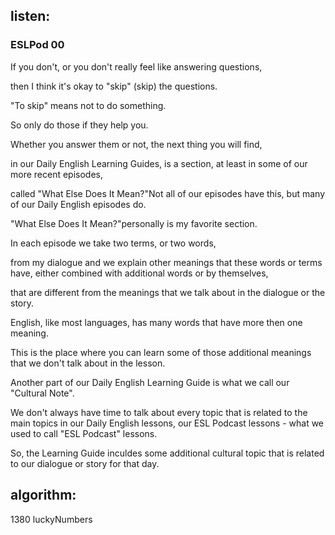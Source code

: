 ## listen:
### ESLPod 00

If you don't, or you don't really feel like answering questions, 

then I think it's okay to "skip" (skip) the questions.

"To skip" means not to do something.

So only do those if they help you.

Whether you answer them or not, the next thing you will find,

in our Daily English Learning Guides, is a section, at least in some of our more recent episodes,

called "What Else Does It Mean?"Not all of our episodes have this, but many of our Daily English episodes do.

"What Else Does It Mean?"personally is my favorite section.

In each episode we take two terms, or two words, 

from my dialogue and we explain other meanings that these words or terms have, either combined with additional words or by themselves,

that are different from the meanings that we talk about in the dialogue or the story.

English, like most languages, has many words that have more then one meaning.

This is the place where you can learn some of those additional meanings that we don't talk about in the lesson.

Another part of our Daily English Learning Guide is what we call our "Cultural Note".

We don't always have time to talk about every topic that is related to the main topics in our Daily English lessons, our ESL Podcast lessons - what we used to call "ESL Podcast" lessons.

So, the Learning Guide inculdes some additional cultural topic that is related to our dialogue or story for that day.





## algorithm:

1380 luckyNumbers

